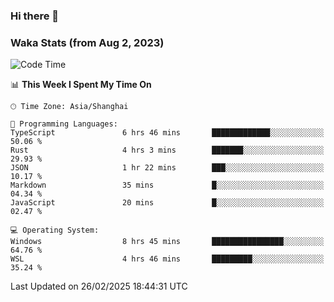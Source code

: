 ### Hi there 👋

### Waka Stats (from Aug 2, 2023)

<!--START_SECTION:waka-->
![Code Time](http://img.shields.io/badge/Code%20Time-662%20hrs%2058%20mins-blue)

📊 **This Week I Spent My Time On** 

```text
🕑︎ Time Zone: Asia/Shanghai

💬 Programming Languages: 
TypeScript               6 hrs 46 mins       █████████████░░░░░░░░░░░░   50.06 % 
Rust                     4 hrs 3 mins        ███████░░░░░░░░░░░░░░░░░░   29.93 % 
JSON                     1 hr 22 mins        ███░░░░░░░░░░░░░░░░░░░░░░   10.17 % 
Markdown                 35 mins             █░░░░░░░░░░░░░░░░░░░░░░░░   04.34 % 
JavaScript               20 mins             █░░░░░░░░░░░░░░░░░░░░░░░░   02.47 % 

💻 Operating System: 
Windows                  8 hrs 45 mins       ████████████████░░░░░░░░░   64.76 % 
WSL                      4 hrs 46 mins       █████████░░░░░░░░░░░░░░░░   35.24 % 
```


 Last Updated on 26/02/2025 18:44:31 UTC
<!--END_SECTION:waka-->
